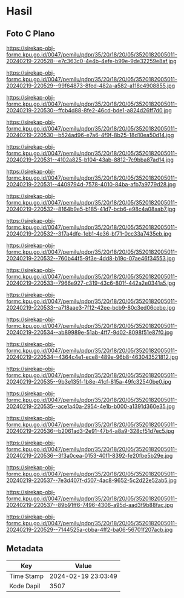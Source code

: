 # Hasil

## Foto C Plano

https://sirekap-obj-formc.kpu.go.id/0047/pemilu/pdpr/35/20/18/20/05/3520182005011-20240219-220528--e7c363c0-4e4b-4efe-b99e-9de32259e8af.jpg

https://sirekap-obj-formc.kpu.go.id/0047/pemilu/pdpr/35/20/18/20/05/3520182005011-20240219-220529--99f64873-8fed-482a-a582-a118c4908855.jpg

https://sirekap-obj-formc.kpu.go.id/0047/pemilu/pdpr/35/20/18/20/05/3520182005011-20240219-220530--ffcb4d88-8fe2-46cd-bde1-a824d26ff7d0.jpg

https://sirekap-obj-formc.kpu.go.id/0047/pemilu/pdpr/35/20/18/20/05/3520182005011-20240219-220530--b524ad96-e7a6-4f9f-8b25-18d10ea50d14.jpg

https://sirekap-obj-formc.kpu.go.id/0047/pemilu/pdpr/35/20/18/20/05/3520182005011-20240219-220531--4102a825-b104-43ab-8812-7c9bba87ad14.jpg

https://sirekap-obj-formc.kpu.go.id/0047/pemilu/pdpr/35/20/18/20/05/3520182005011-20240219-220531--4409794d-7578-4010-84ba-afb7a9779d28.jpg

https://sirekap-obj-formc.kpu.go.id/0047/pemilu/pdpr/35/20/18/20/05/3520182005011-20240219-220532--8164b9e5-b185-41d7-bcb6-e98c4a08aab7.jpg

https://sirekap-obj-formc.kpu.go.id/0047/pemilu/pdpr/35/20/18/20/05/3520182005011-20240219-220532--317a4dfe-1eb1-4e36-bf71-0cc33a7435eb.jpg

https://sirekap-obj-formc.kpu.go.id/0047/pemilu/pdpr/35/20/18/20/05/3520182005011-20240219-220532--760b44f5-9f3e-4dd8-b19c-07ae46f34553.jpg

https://sirekap-obj-formc.kpu.go.id/0047/pemilu/pdpr/35/20/18/20/05/3520182005011-20240219-220533--7966e927-c319-43c6-801f-442a2e0341a5.jpg

https://sirekap-obj-formc.kpu.go.id/0047/pemilu/pdpr/35/20/18/20/05/3520182005011-20240219-220533--a718aae3-7f12-42ee-bcb9-80c3ed06cebe.jpg

https://sirekap-obj-formc.kpu.go.id/0047/pemilu/pdpr/35/20/18/20/05/3520182005011-20240219-220534--ab89989e-51ab-4ff7-9d02-8098f51e87f0.jpg

https://sirekap-obj-formc.kpu.go.id/0047/pemilu/pdpr/35/20/18/20/05/3520182005011-20240219-220534--4364c4e1-ece8-489e-96b8-463043521812.jpg

https://sirekap-obj-formc.kpu.go.id/0047/pemilu/pdpr/35/20/18/20/05/3520182005011-20240219-220535--9b3e135f-1b8e-41cf-815a-49fc32540be0.jpg

https://sirekap-obj-formc.kpu.go.id/0047/pemilu/pdpr/35/20/18/20/05/3520182005011-20240219-220535--ace1a40a-2954-4e1b-b000-a1391d360e35.jpg

https://sirekap-obj-formc.kpu.go.id/0047/pemilu/pdpr/35/20/18/20/05/3520182005011-20240219-220536--b2061ad3-2e91-47b4-a8a9-328cf51d7ec5.jpg

https://sirekap-obj-formc.kpu.go.id/0047/pemilu/pdpr/35/20/18/20/05/3520182005011-20240219-220536--3f3a0cea-0153-40f1-8392-fe20fbe5b29e.jpg

https://sirekap-obj-formc.kpu.go.id/0047/pemilu/pdpr/35/20/18/20/05/3520182005011-20240219-220537--7e3d407f-d507-4ac8-9652-5c2d22e52ab5.jpg

https://sirekap-obj-formc.kpu.go.id/0047/pemilu/pdpr/35/20/18/20/05/3520182005011-20240219-220537--89b91ff6-7496-4306-a95d-aad3f9b88fac.jpg

https://sirekap-obj-formc.kpu.go.id/0047/pemilu/pdpr/35/20/18/20/05/3520182005011-20240219-220529--7144525a-cbba-4ff2-ba06-56701f207acb.jpg


## Metadata

| Key        | Value               |
| ---------- | ------------------- |
| Time Stamp | 2024-02-19 23:03:49 |
| Kode Dapil | 3507                |



